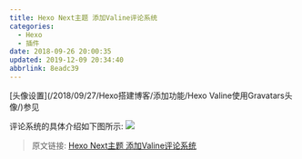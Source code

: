 ```yaml
---
title: Hexo Next主题 添加Valine评论系统
categories: 
  - Hexo
  - 插件
date: 2018-09-26 20:00:35
updated: 2019-12-09 20:34:40
abbrlink: 8eadc39
---
```

[头像设置](/2018/09/27/Hexo搭建博客/添加功能/Hexo Valine使用Gravatars头像/)参见

评论系统的具体介绍如下图所示:
![](https://image-1257720033.cos.ap-shanghai.myqcloud.com/blog/Blog/Hexo/Valine/Gravatars/%E8%AF%84%E8%AE%BA%E7%B3%BB%E7%BB%9F%E6%A8%A1%E5%9D%97%E4%BB%8B%E7%BB%8D.png)

>原文链接: [Hexo Next主题 添加Valine评论系统](https://lanlan2017.github.io/blog/8eadc39/)
